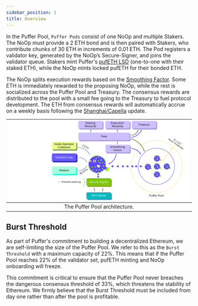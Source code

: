 ```yaml
---
sidebar_position: 1
title: Overview
---
```


In the Puffer Pool, `Puffer Pods` consist of one NoOp and multiple Stakers. The NoOp must provide a 2 ETH bond and is then paired with Stakers, who contribute chunks of 30 ETH in increments of 0.01 ETH. The Pod registers a validator key, generated by the NoOp’s Secure-Signer, and joins the validator queue. Stakers mint Puffer's [pufETH LSD](arch/pufeth.md) (one-to-one with their staked ETH), while the NoOp mints
locked pufETH for their bonded ETH.

The NoOp splits execution rewards based on the [Smoothing Factor](arch/smoothing.md). Some ETH is immediately rewarded to the proposing NoOp, while the rest is socialized across the Puffer Pool and Treasury. The consensus rewards are distributed to the pool with a small fee going to the Treasury to fuel protocol development. The ETH from consensus rewards will automatically accrue on a weekly basis following the [Shanghai/Capella](https://notes.ethereum.org/@launchpad/withdrawals-faq) update.


|![pufferarch](img/arch.png)|
|:--:|
|The Puffer Pool architecture.|

## Burst Threshold
As part of Puffer's commitment to building a decentralized Ethereum, we are self-limiting the size of the Puffer Pool. We refer to this as the `Burst Threshold` with a maximum capacity of 22%. This means that if the Puffer Pool reaches 22% of the validator set, pufETH minting and NoOp onboarding will freeze. 

This commitment is critical to ensure that the Puffer Pool never breaches the dangerous consensus threshold of 33%, which threatens the stability of Ethereum. We firmly believe that the Burst Threshold must be included from day one rather than after the pool is profitable.
